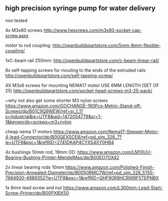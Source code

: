 ## high precision syringe pump for water delivery

non tested


4x M3x80 screws
http://www.hexcrews.com/m3x80-socket-cap-screw.aspx

motor to rod coupling:
http://openbuildspartstore.com/5mm-8mm-flexible-coupling/

1xC-beam rail 250mm:
http://openbuildspartstore.com/c-beam-linear-rail/

8x self-tapping screws for mouting to the ends of the extruded rails
http://openbuildspartstore.com/self-tapping-screw/

4X M3x6 screws for mounting NEMA17 motor
USE 6MM LENGTH
(SET OF 25)
http://openbuildspartstore.com/socket-head-screws-m3-25-pack/


~why not also get some shorter M3 nylon screws
https://www.amazon.com/GOCHANGE-160Pcs-Metric-Stand-off-Screws/dp/B01C9Q9WEW/ref=sr_1_1?s=industrial&ie=UTF8&qid=1472054779&sr=1-1&keywords=screws+m3+nylon

cheap nema 17 motors
https://www.amazon.com/Nema17-Stepper-Motor-4-lead-Connector/dp/B00QEXSCE8/ref=pd_sim_328_7?ie=UTF8&psc=1&refRID=2741DKAP4CYXS4XY0HB4

4x bushings 10mm rod, 19mm OD:
https://www.amazon.com/LM10UU-Bearing-Bushing-Printer-MendelMax/dp/B00EO7GX42

2x linear bearing rods 10mm
https://www.amazon.com/Polished-Finish-Precision-Annealed-Diameter/dp/B0050RMC7W/ref=pd_sim_328_1/155-7664920-4989352?ie=UTF8&psc=1&refRID=QHF90R8HCRWRF5TEPNBX

1x 8mm lead screw and nut
https://www.amazon.com/L300mm-Lead-Start-Screw-Printer/dp/B00PXIEK50

